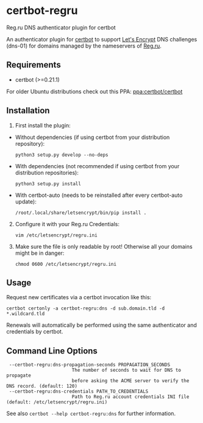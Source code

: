 # certbot-regru
Reg.ru DNS authenticator plugin for certbot

An authenticator plugin for [certbot](https://certbot.eff.org/) to support [Let's Encrypt](https://letsencrypt.org/) 
DNS challenges (dns-01) for domains managed by the nameservers of [Reg.ru](https://www.reg.ru).

## Requirements
* certbot (>=0.21.1)

For older Ubuntu distributions check out this PPA: 
[ppa:certbot/certbot](https://launchpad.net/~certbot/+archive/ubuntu/certbot)

## Installation
1. First install the plugin:
 * Without dependencies (if using certbot from your distribution repository):
   ```
   python3 setup.py develop --no-deps
   ```
 * With dependencies (not recommended if using certbot from your distribution repositories):
   ```
   python3 setup.py install
   ```
 * With certbot-auto (needs to be reinstalled after every certbot-auto update):
   ```
   /root/.local/share/letsencrypt/bin/pip install .
   ```

2. Configure it with your Reg.ru Credentials:
   ```
   vim /etc/letsencrypt/regru.ini
   ```

3. Make sure the file is only readable by root! Otherwise all your domains might be in danger:
   ```
   chmod 0600 /etc/letsencrypt/regru.ini
   ```

## Usage
Request new certificates via a certbot invocation like this:

    certbot certonly -a certbot-regru:dns -d sub.domain.tld -d *.wildcard.tld

Renewals will automatically be performed using the same authenticator and credentials by certbot.

## Command Line Options
```
 --certbot-regru:dns-propagation-seconds PROPAGATION_SECONDS
                        The number of seconds to wait for DNS to propagate
                        before asking the ACME server to verify the DNS record. (default: 120)
 --certbot-regru:dns-credentials PATH_TO_CREDENTIALS
                        Path to Reg.ru account credentials INI file (default: /etc/letsencrypt/regru.ini)

```

See also `certbot --help certbot-regru:dns` for further information.
